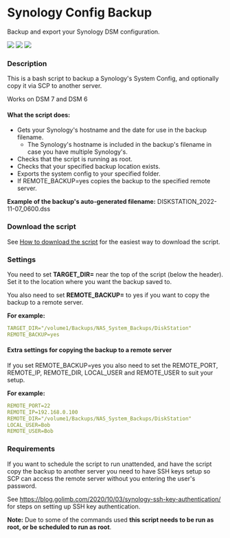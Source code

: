 # Synology Config Backup
 Backup and export your Synology DSM configuration.

<a href="https://github.com/007revad/Synology_Config_Backup/releases"><img src="https://img.shields.io/github/release/007revad/Synology_Config_Backup.svg"></a>
<a href="https://hits.seeyoufarm.com"><img src="https://hits.seeyoufarm.com/api/count/incr/badge.svg?url=https%3A%2F%2Fgithub.com%2F007revad%2FSynology_Config_Backup&count_bg=%2379C83D&title_bg=%23555555&icon=&icon_color=%23E7E7E7&title=hits&edge_flat=false"/></a>
[![](https://img.shields.io/static/v1?label=Sponsor&message=%E2%9D%A4&logo=GitHub&color=%23fe8e86)](https://github.com/sponsors/007revad)

### Description

This is a bash script to backup a Synology's System Config, and optionally copy it via SCP to another server.

Works on DSM 7 and DSM 6

#### What the script does:

* Gets your Synology's hostname and the date for use in the backup filename.
  * The Synology's hostname is included in the backup's filename in case you have multiple Synology's.
* Checks that the script is running as root.
* Checks that your specified backup location exists.
* Exports the system config to your specified folder.
* If REMOTE_BACKUP=yes copies the backup to the specified remote server.

**Example of the backup's auto-generated filename:** DISKSTATION_2022-11-07_0600.dss

### Download the script

See <a href=images/how_to_download_generic.png/>How to download the script</a> for the easiest way to download the script.

### Settings

You need to set **TARGET_DIR=** near the top of the script (below the header). Set it to the location where you want the backup saved to. 

You also need to set **REMOTE_BACKUP=** to yes if you want to copy the backup to a remote server.

**For example:**

```YAML
TARGET_DIR="/volume1/Backups/NAS_System_Backups/DiskStation"
REMOTE_BACKUP=yes
```

#### Extra settings for copying the backup to a remote server

If you set REMOTE_BACKUP=yes you also need to set the REMOTE_PORT, REMOTE_IP, REMOTE_DIR, LOCAL_USER and REMOTE_USER to suit your setup.

**For example:**

```YAML
REMOTE_PORT=22
REMOTE_IP=192.168.0.100
REMOTE_DIR="/volume1/Backups/NAS_System_Backups/DiskStation"
LOCAL_USER=Bob
REMOTE_USER=Bob
```

### Requirements

If you want to schedule the script to run unattended, and have the script copy the backup to another server you need to have SSH keys setup so SCP can access the remote server without you entering the user's password.

See https://blog.golimb.com/2020/10/03/synology-ssh-key-authentication/ for steps on setting up SSH key authentication.

**Note:** Due to some of the commands used **this script needs to be run as root, or be scheduled to run as root**.
